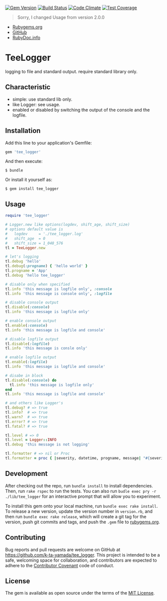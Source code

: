 [![Gem Version](https://badge.fury.io/rb/tee_logger.svg)](http://badge.fury.io/rb/tee_logger)
[![Build Status](https://travis-ci.org/k-ta-yamada/tee_logger.svg)](https://travis-ci.org/k-ta-yamada/tee_logger)
[![Code Climate](https://codeclimate.com/github/k-ta-yamada/tee_logger/badges/gpa.svg)](https://codeclimate.com/github/k-ta-yamada/tee_logger)
[![Test Coverage](https://codeclimate.com/github/k-ta-yamada/tee_logger/badges/coverage.svg)](https://codeclimate.com/github/k-ta-yamada/tee_logger/coverage)

> Sorry, I changed Usage from version 2.0.0

- [Rubygems.org](https://rubygems.org/gems/tee_logger)
- [GitHub](https://github.com/k-ta-yamada/tee_logger)
- [RubyDoc.info](http://www.rubydoc.info/gems/tee_logger)

# TeeLogger

logging to file and standard output.
require standard library only.


## Characteristic

- simple: use standard lib only.
- like Logger: see usage.
- enabled or disabled by switching the output of the console and the logfile.


## Installation

Add this line to your application's Gemfile:

```ruby
gem 'tee_logger'
```

And then execute:

    $ bundle

Or install it yourself as:

    $ gem install tee_logger


## Usage

```ruby
require 'tee_logger'

# Logger.new like options(logdev, shift_age, shift_size)
# options default value is
#   logdev     = './tee_logger.log'
#   shift_age  = 0
#   shift_size = 1_048_576
tl = TeeLogger.new

# let's logging
tl.debug 'hello'
tl.debug(:progname) { 'hello world' }
tl.progname = 'App'
tl.debug 'hello tee_logger'

# disable only when specified
tl.info 'this message is logfile only', :console
tl.info 'this message is console only', :logfile

# disable console output
tl.disable(:console)
tl.info 'this message is logfile only'

# enable console output
tl.enable(:console)
tl.info 'this message is logfile and console'

# disable logfile output
tl.disable(:logfile)
tl.info 'this message is consle only'

# enable logfile output
tl.enable(:logfile)
tl.info 'this message is logfile and console'

# disabe in block
tl.disable(:console) do
  tl.info 'this message is logfile only'
end
tl.info 'this message is logfile and console'

# and others like Logger's
tl.debug? # => true
tl.info?  # => true
tl.warn?  # => true
tl.error? # => true
tl.fatal? # => true

tl.level # => 0
tl.level = Logger::INFO
tl.debug 'this message is not logging'

tl.formatter # => nil or Proc
tl.formatter = proc { |severity, datetime, progname, message| "#{severity}:#{message}" }
```


## Development

After checking out the repo, run `bundle install` to install dependencies.
Then, run `rake rspec` to run the tests.
You can also run `budle exec pry -r ./lib/tee_logger` for an interactive prompt
that will allow you to experiment.

To install this gem onto your local machine, run `bundle exec rake install`.
To release a new version, update the version number in `version.rb`,
and then run `bundle exec rake release`,
which will create a git tag for the version,
push git commits and tags,
and push the `.gem` file to [rubygems.org](https://rubygems.org).


## Contributing

Bug reports and pull requests are welcome on GitHub at https://github.com/k-ta-yamada/tee_logger.
This project is intended to be a safe,
welcoming space for collaboration,
and contributors are expected to adhere to the [Contributor Covenant](http://contributor-covenant.org) code of conduct.


## License

The gem is available as open source under the terms of the [MIT License](http://opensource.org/licenses/MIT).

